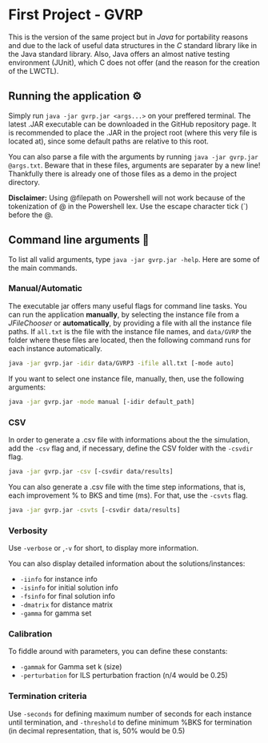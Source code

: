 # First Project - GVRP

This is the version of the same project but in *Java* for portability reasons and due to the lack of useful data structures in the *C* standard library like in the Java standard library. Also, Java offers an almost native testing environment (JUnit), which C does not offer (and the reason for the creation of the LWCTL).

## Running the application :gear:

Simply run `java -jar gvrp.jar <args...>` on your preffered terminal. The latest .JAR executable can be downloaded in the GitHub repository page. It is recommended to place the .JAR in the project root (where this very file is located at), since some default paths are relative to this root.

You can also parse a file with the arguments by running `java -jar gvrp.jar @args.txt`. Beware that in these files, arguments are separater by a new line! Thankfully there is already one of those files as a demo in the project directory.

**Disclaimer:** Using @filepath on Powershell will not work because of the tokenization of @ in the Powershell lex. Use the escape character tick (\`) before the @.

## Command line arguments :scroll:

To list all valid arguments, type `java -jar gvrp.jar -help`. Here are some of the main commands.

### Manual/Automatic

The executable jar offers many useful flags for command line tasks. You can run the application **manually**, by selecting the instance file from a *JFileChooser* or **automatically**, by providing a file with all the instance file paths. If `all.txt` is the file with the instance file names, and `data/GVRP` the folder where these files are located, then the following command runs for each instance automatically.

``` bash
java -jar gvrp.jar -idir data/GVRP3 -ifile all.txt [-mode auto]
```

If you want to select one instance file, manually, then, use the following arguments:

``` bash
java -jar gvrp.jar -mode manual [-idir default_path]
```

### CSV

In order to generate a .csv file with informations about the the simulation, add the `-csv` flag and, if necessary, define the CSV folder with the `-csvdir` flag.

``` bash
java -jar gvrp.jar -csv [-csvdir data/results]
```

You can also generate a .csv file with the time step informations, that is, each improvement % to BKS and time (ms). For that, use the `-csvts` flag.

``` bash
java -jar gvrp.jar -csvts [-csvdir data/results]
```

### Verbosity

Use `-verbose` or ,`-v` for short, to display more information.

You can also display detailed information about the solutions/instances:
* `-iinfo` for instance info
* `-isinfo` for initial solution info
* `-fsinfo` for final solution info
* `-dmatrix` for distance matrix
* `-gamma` for gamma set

### Calibration

To fiddle around with parameters, you can define these constants:
* `-gammak` for Gamma set k (size)
* `-perturbation` for ILS perturbation fraction (n/4 would be 0.25)

### Termination criteria

Use `-seconds` for defining maximum number of seconds for each instance until termination, and `-threshold` to define minimum %BKS for termination (in decimal representation, that is, 50% would be 0.5)
